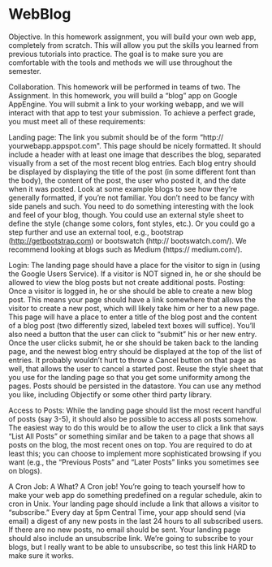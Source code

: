 # WebBlog
Objective. In this homework assignment, you will build your own web
app, completely from scratch. This will allow you put the skills you
learned from previous tutorials into practice. The goal is to make sure
you are comfortable with the tools and methods we will use throughout 
the semester.



Collaboration. This homework will be performed in teams of two.
The Assignment. In this homework, you will build a “blog” app on
Google AppEngine. You will submit a link to your working webapp, and
we will interact with that app to test your submission. To achieve a
perfect grade, you must meet all of these requirements:


Landing page: The link you submit should be of the form “http://
yourwebapp.appspot.com". This page should be nicely formatted. It
should include a header with at least one image that describes the blog,
separated visually from a set of the most recent blog entries. Each blog
entry should be displayed by displaying the title of the post (in some
different font than the body), the content of the post, the user who posted
it, and the date when it was posted. Look at some example blogs to see
how they’re generally formatted, if you’re not familiar. You don’t need
to be fancy with side panels and such. You need to do something
interesting with the look and feel of your blog, though. You could use an
external style sheet to define the style (change some colors, font styles,
etc.). Or you could go a step further and use an external tool, e.g.,
bootstrap (http://getbootstrap.com) or bootswatch (http://
bootswatch.com/). We recommend looking at blogs such as Medium
(https:// medium.com/).



Login: The landing page should have a place for the visitor to sign in
(using the Google Users Service). If a visitor is NOT signed in, he or she
should be allowed to view the blog posts but not create additional posts.
Posting: Once a visitor is logged in, he or she should be able to create a
new blog post. This means your page should have a link somewhere that
allows the visitor to create a new post, which will likely take him or her
to a new page. This page will have a place to enter a title of the blog post
and the content of a blog post (two differently sized, labeled text boxes
will suffice). You’ll also need a button that the user can click to “submit”
his or her new entry. Once the user clicks submit, he or she should be
taken back to the landing page, and the newest blog entry should be
displayed at the top of the list of entries. It probably wouldn’t hurt to
throw a Cancel button on that page as well, that allows the user to cancel
a started post. Reuse the style sheet that you use for the landing page so
that you get some uniformity among the pages. Posts should be persisted
in the datastore. You can use any method you like, including Objectify or
some other third party library.



Access to Posts: While the landing page should list the most recent
handful of posts (say 3-5), it should also be possible to access all posts
somehow. The easiest way to do this would be to allow the user to click
a link that says “List All Posts” or something similar and be taken to a
page that shows all posts on the blog, the most recent ones on top. You
are required to do at least this; you can choose to implement more
sophisticated browsing if you want (e.g., the “Previous Posts” and “Later
Posts” links you sometimes see on blogs).



A Cron Job: A What? A Cron job! You’re going to teach yourself how
to make your web app do something predefined on a regular schedule,
akin to cron in Unix. Your landing page should include a link that allows
a visitor to “subscribe.” Every day at 5pm Central Time, your app should
send (via email) a digest of any new posts in the last 24 hours to all
subscribed users. If there are no new posts, no email should be sent.
Your landing page should also include an unsubscribe link. We’re going
to subscribe to your blogs, but I really want to be able to unsubscribe, so
test this link HARD to make sure it works.
